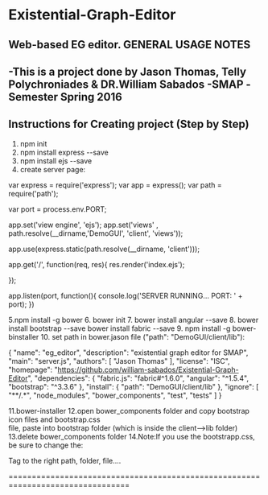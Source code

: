 # Existential-Graph-Editor
Web-based EG editor.
GENERAL USAGE NOTES
--------------------
-This is a project done by Jason Thomas, Telly Polychroniades & DR.William Sabados
-SMAP 
-Semester Spring 2016
-----------------------------------------------------

Instructions for Creating project (Step by Step)
--------------------------------------------------------------

1. npm init
2. npm install express --save
3. npm install ejs --save
4. create server page:

var express = require('express');
var app = express();
var path = require('path');

var port = process.env.PORT;

app.set('view engine', 'ejs');
app.set('views' , path.resolve(__dirname,'DemoGUI', 'client', 'views'));

app.use(express.static(path.resolve(__dirname, 'client')));

app.get('/', function(req, res){
    res.render('index.ejs');
    
});

app.listen(port, function(){
    console.log('SERVER RUNNING... PORT: ' + port);
})

5.npm install -g bower
6. bower init
7. bower install angular --save
8. bower install bootstrap --save
bower install fabric --save
9. npm install -g bower-binstaller
10. set path in bower.jason file ("path": "DemoGUI/client/lib"):

{
  "name": "eg_editor",
  "description": "existential graph editor for SMAP",
  "main": "server.js",
  "authors": [
    "Jason Thomas"
  ],
  "license": "ISC",
  "homepage": "https://github.com/william-sabados/Existential-Graph-Editor",
  "dependencies": {
    "fabric.js": "fabric#^1.6.0",
    "angular": "^1.5.4",
    "bootstrap": "^3.3.6"
  },
  "install": {
    "path": "DemoGUI/client/lib"
  },
  "ignore": [
    "**/.*",
    "node_modules",
    "bower_components",
    "test",
    "tests"
  ]
}

11.bower-installer
12.open bower_components folder and copy bootstrap icon files and bootstrap.css      
   file, paste into bootstrap folder (which is inside the client-->lib folder) 
13.delete bower_components folder
14.Note:If you use the bootstrapp.css, be sure to change the:

<!-- Bootstrap core CSS -->
<!--<link href="" rel=""> -->

Tag to the right path, folder, file....

================================================================================

